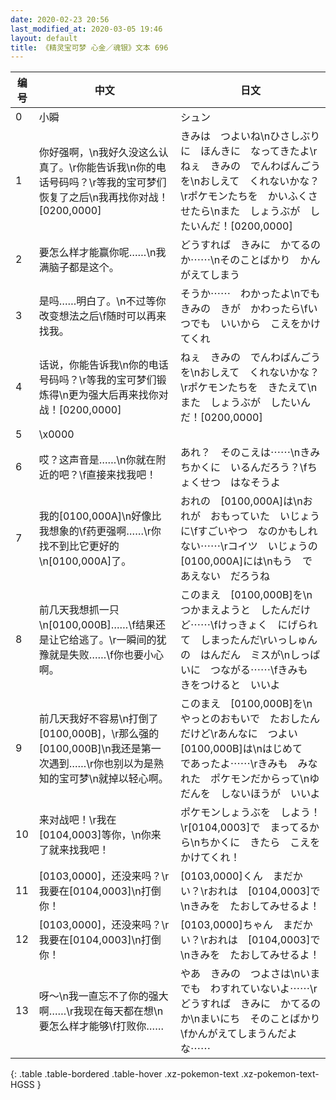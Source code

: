 ```yaml
---
date: 2020-02-23 20:56
last_modified_at: 2020-03-05 19:46
layout: default
title: 《精灵宝可梦 心金／魂银》文本 696
---
```

| 编号 | 中文 | 日文 |
| ---- | ---- | ---- |
| 0 | 小瞬 | シュン |
| 1 | 你好强啊，\n我好久没这么认真了。\r你能告诉我\n你的电话号码吗？\r等我的宝可梦们恢复了之后\n我再找你对战！[0200,0000] | きみは　つよいね\nひさしぶりに　ほんきに　なってきたよ\rねぇ　きみの　でんわばんごうを\nおしえて　くれないかな？\rポケモンたちを　かいふくさせたら\nまた　しょうぶが　したいんだ！[0200,0000] |
| 2 | 要怎么样才能赢你呢……\n我满脑子都是这个。 | どうすれば　きみに　かてるのか⋯⋯\nそのことばかり　かんがえてしまう |
| 3 | 是吗……明白了。\n不过等你改变想法之后\f随时可以再来找我。 | そうか⋯⋯　わかったよ\nでも　きみの　きが　かわったら\fいつでも　いいから　こえをかけてくれ |
| 4 | 话说，你能告诉我\n你的电话号码吗？\r等我的宝可梦们锻炼得\n更为强大后再来找你对战！[0200,0000] | ねぇ　きみの　でんわばんごうを\nおしえて　くれないかな？\rポケモンたちを　きたえて\nまた　しょうぶが　したいんだ！[0200,0000] |
| 5 | \x0000 |  |
| 6 | 哎？这声音是……\n你就在附近的吧？\f直接来找我吧！ | あれ？　そのこえは⋯⋯\nきみ　ちかくに　いるんだろう？\fちょくせつ　はなそうよ |
| 7 | 我的[0100,000A]\n好像比我想象的\f药更强啊……\r你找不到比它更好的\n[0100,000A]了。 | おれの　[0100,000A]は\nおれが　おもっていた　いじょうに\fすごいやつ　なのかもしれない⋯⋯\rコイツ　いじょうの　[0100,000A]には\nもう　であえない　だろうね |
| 8 | 前几天我想抓一只\n[0100,000B]……\f结果还是让它给逃了。\r一瞬间的犹豫就是失败……\f你也要小心啊。 | このまえ　[0100,000B]を\nつかまえようと　したんだけど⋯⋯\fけっきょく　にげられて　しまったんだ\rいっしゅんの　はんだん　ミスが\nしっぱいに　つながる⋯⋯\fきみも　きをつけると　いいよ |
| 9 | 前几天我好不容易\n打倒了[0100,000B]，\r那么强的[0100,000B]\n我还是第一次遇到……\r你也别以为是熟知的宝可梦\n就掉以轻心啊。 | このまえ　[0100,000B]を\nやっとのおもいで　たおしたんだけど\rあんなに　つよい　[0100,000B]は\nはじめて　であったよ⋯⋯\rきみも　みなれた　ポケモンだからって\nゆだんを　しないほうが　いいよ |
| 10 | 来对战吧！\r我在[0104,0003]等你，\n你来了就来找我吧！ | ポケモンしょうぶを　しよう！\r[0104,0003]で　まってるから\nちかくに　きたら　こえを　かけてくれ！ |
| 11 | [0103,0000]，还没来吗？\r我要在[0104,0003]\n打倒你！ | [0103,0000]くん　まだかい？\rおれは　[0104,0003]で\nきみを　たおしてみせるよ！ |
| 12 | [0103,0000]，还没来吗？\r我要在[0104,0003]\n打倒你！ | [0103,0000]ちゃん　まだかい？\rおれは　[0104,0003]で\nきみを　たおしてみせるよ！ |
| 13 | 呀～\n我一直忘不了你的强大啊……\r我现在每天都在想\n要怎么样才能够\f打败你…… | やあ　きみの　つよさは\nいまでも　わすれていないよ⋯⋯\rどうすれば　きみに　かてるのか\nまいにち　そのことばかり\fかんがえてしまうんだよな⋯⋯ |
{: .table .table-bordered .table-hover .xz-pokemon-text .xz-pokemon-text-HGSS }
